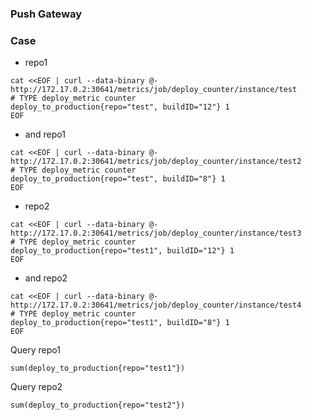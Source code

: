 ### Push Gateway




### Case

* repo1

```
cat <<EOF | curl --data-binary @- http://172.17.0.2:30641/metrics/job/deploy_counter/instance/test
# TYPE deploy_metric counter
deploy_to_production{repo="test", buildID="12"} 1
EOF
```


* and repo1

```
cat <<EOF | curl --data-binary @- http://172.17.0.2:30641/metrics/job/deploy_counter/instance/test2
# TYPE deploy_metric counter
deploy_to_production{repo="test", buildID="8"} 1
EOF
```

* repo2

```
cat <<EOF | curl --data-binary @- http://172.17.0.2:30641/metrics/job/deploy_counter/instance/test3
# TYPE deploy_metric counter
deploy_to_production{repo="test1", buildID="12"} 1
EOF
```


* and repo2

```
cat <<EOF | curl --data-binary @- http://172.17.0.2:30641/metrics/job/deploy_counter/instance/test4
# TYPE deploy_metric counter
deploy_to_production{repo="test1", buildID="8"} 1
EOF
```


Query repo1

```
sum(deploy_to_production{repo="test1"})
```

Query repo2

```
sum(deploy_to_production{repo="test2"})
```